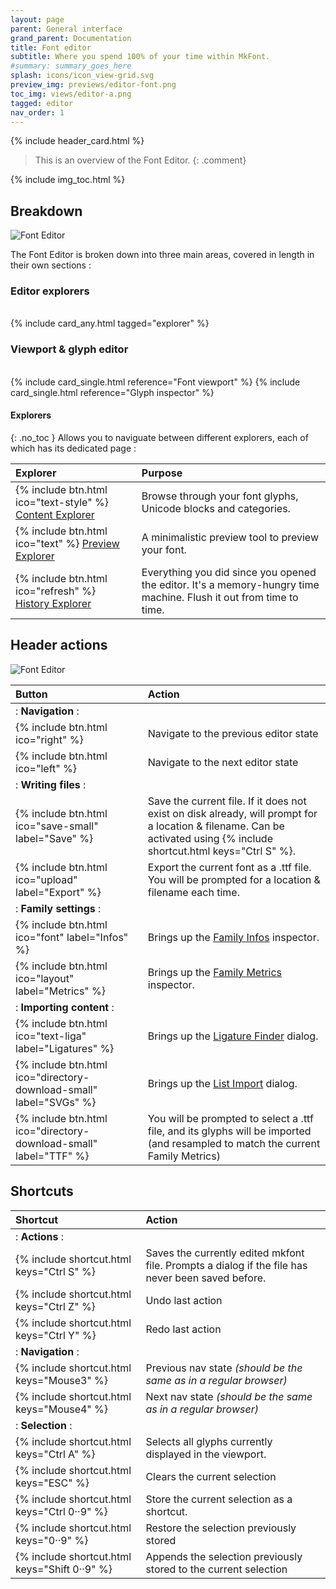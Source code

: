 ```yaml
---
layout: page
parent: General interface
grand_parent: Documentation
title: Font editor
subtitle: Where you spend 100% of your time within MkFont.
#summary: summary_goes_here
splash: icons/icon_view-grid.svg
preview_img: previews/editor-font.png
toc_img: views/editor-a.png
tagged: editor
nav_order: 1
---
```


{% include header_card.html %}

>This is an overview of the Font Editor.
{: .comment}

{% include img_toc.html %}

## Breakdown

![Font Editor](/assets/images/views/editor-breakdown.png)

The Font Editor is broken down into three main areas, covered in length in their own sections :

### Editor explorers
<br>
{% include card_any.html tagged="explorer" %}

### Viewport & glyph editor
<br>
<div class="card-ctnr" markdown="1">
{% include card_single.html reference="Font viewport" %}
{% include card_single.html reference="Glyph inspector" %}
</div>

#### Explorers
{: .no_toc }
Allows you to naviguate between different explorers, each of which has its dedicated page :

| Explorer       | Purpose          |
|:-------------|:------------------|
| {% include btn.html ico="text-style" %} [Content Explorer](explorer-content) | Browse through your font glyphs, Unicode blocks and categories. |
| {% include btn.html ico="text" %} [Preview Explorer](explorer-preview) | A minimalistic preview tool to preview your font. |
| {% include btn.html ico="refresh" %} [History Explorer](explorer-history) | Everything you did since you opened the editor. It's a memory-hungry time machine. Flush it out from time to time. |

## Header actions

![Font Editor](/assets/images/views/editor-header.png)

| Button       | Action          |
|:-------------|:------------------|
|: **Navigation** :||
| {% include btn.html ico="right" %} | Navigate to the previous editor state |
| {% include btn.html ico="left" %} | Navigate to the next editor state |
|: **Writing files** :||
| {% include btn.html ico="save-small" label="Save" %} | Save the current file. If it does not exist on disk already, will prompt for a location & filename. Can be activated using {% include shortcut.html keys="Ctrl S" %}. |
| {% include btn.html ico="upload" label="Export" %} | Export the current font as a .ttf file. You will be prompted for a location & filename each time. |
|: **Family settings** :||
| {% include btn.html ico="font" label="Infos" %} | Brings up the [Family Infos](/docs/dialogs/family-infos) inspector. |
| {% include btn.html ico="layout" label="Metrics" %} | Brings up the [Family Metrics](../dialogs/family-metrics) inspector. |
|: **Importing content** :||
| {% include btn.html ico="text-liga" label="Ligatures" %} | Brings up the [Ligature Finder](/docs/dialogs/ligatures-finder) dialog. |
| {% include btn.html ico="directory-download-small" label="SVGs" %} | Brings up the [List Import](/docs/dialogs/list-import) dialog. |
| {% include btn.html ico="directory-download-small" label="TTF" %} | You will be prompted to select a .ttf file, and its glyphs will be imported (and resampled to match the current Family Metrics) |

## Shortcuts

| Shortcut       | Action          |
|:-------------|:------------------|
|: **Actions** :||
| {% include shortcut.html keys="Ctrl S" %}           | Saves the currently edited mkfont file. Prompts a dialog if the file has never been saved before. |
| {% include shortcut.html keys="Ctrl Z" %}           | Undo last action |
| {% include shortcut.html keys="Ctrl Y" %}           | Redo last action |
|: **Navigation** :||
| {% include shortcut.html keys="Mouse3" %}           | Previous nav state *(should be the same as in a regular browser)* |
| {% include shortcut.html keys="Mouse4" %}           | Next nav state *(should be the same as in a regular browser)* |
|: **Selection** :||
| {% include shortcut.html keys="Ctrl A" %}           | Selects all glyphs currently displayed in the viewport. |
| {% include shortcut.html keys="ESC" %}           | Clears the current selection |
| {% include shortcut.html keys="Ctrl 0··9" %}           | Store the current selection as a shortcut. |
| {% include shortcut.html keys="0··9" %}           | Restore the selection previously stored |
| {% include shortcut.html keys="Shift 0··9" %}           | Appends the selection previously stored to the current selection |